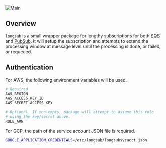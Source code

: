 ![Main](https://github.com/flowerinthenight/longsub/workflows/Main/badge.svg)

## Overview

`longsub` is a small wrapper package for lengthy subscriptions for both [SQS](https://aws.amazon.com/sqs/) and [PubSub](https://cloud.google.com/pubsub/). It will setup the subscription and attempts to extend the processing window at message level until the processing is done, or failed, or requeued.

## Authentication

For AWS, the following environment variables will be used.
```bash
# Required
AWS_REGION
AWS_ACCESS_KEY_ID
AWS_SECRET_ACCESS_KEY

# Optional. If non-empty, package will attempt to assume this role
# using the key/secret above.
ROLE_ARN
```

For GCP, the path of the service account JSON file is required.
```bash
GOOGLE_APPLICATION_CREDENTIALS=/etc/longsub/longsubsvcacct.json
```
